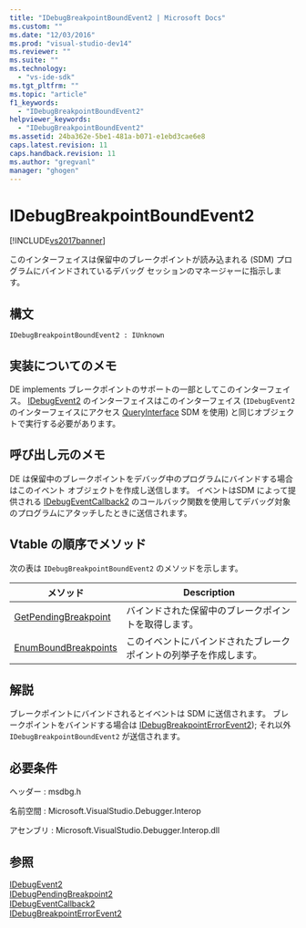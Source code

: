 ```yaml
---
title: "IDebugBreakpointBoundEvent2 | Microsoft Docs"
ms.custom: ""
ms.date: "12/03/2016"
ms.prod: "visual-studio-dev14"
ms.reviewer: ""
ms.suite: ""
ms.technology: 
  - "vs-ide-sdk"
ms.tgt_pltfrm: ""
ms.topic: "article"
f1_keywords: 
  - "IDebugBreakpointBoundEvent2"
helpviewer_keywords: 
  - "IDebugBreakpointBoundEvent2"
ms.assetid: 24ba362e-5be1-481a-b071-e1ebd3cae6e8
caps.latest.revision: 11
caps.handback.revision: 11
ms.author: "gregvanl"
manager: "ghogen"
---
```

# IDebugBreakpointBoundEvent2
[!INCLUDE[vs2017banner](../../../code-quality/includes/vs2017banner.md)]

このインターフェイスは保留中のブレークポイントが読み込まれる \(SDM\) プログラムにバインドされているデバッグ セッションのマネージャーに指示します。  
  
## 構文  
  
```  
IDebugBreakpointBoundEvent2 : IUnknown  
```  
  
## 実装についてのメモ  
 DE implements ブレークポイントのサポートの一部としてこのインターフェイス。  [IDebugEvent2](../../../extensibility/debugger/reference/idebugevent2.md) のインターフェイスはこのインターフェイス \(`IDebugEvent2` のインターフェイスにアクセス [QueryInterface](/visual-cpp/atl/queryinterface) SDM を使用\) と同じオブジェクトで実行する必要があります。  
  
## 呼び出し元のメモ  
 DE は保留中のブレークポイントをデバッグ中のプログラムにバインドする場合はこのイベント オブジェクトを作成し送信します。  イベントはSDM によって提供される [IDebugEventCallback2](../../../extensibility/debugger/reference/idebugeventcallback2.md) のコールバック関数を使用してデバッグ対象のプログラムにアタッチしたときに送信されます。  
  
## Vtable の順序でメソッド  
 次の表は `IDebugBreakpointBoundEvent2` のメソッドを示します。  
  
|メソッド|Description|  
|----------|-----------------|  
|[GetPendingBreakpoint](../../../extensibility/debugger/reference/idebugbreakpointboundevent2-getpendingbreakpoint.md)|バインドされた保留中のブレークポイントを取得します。|  
|[EnumBoundBreakpoints](../../../extensibility/debugger/reference/idebugbreakpointboundevent2-enumboundbreakpoints.md)|このイベントにバインドされたブレークポイントの列挙子を作成します。|  
  
## 解説  
 ブレークポイントにバインドされるとイベントは SDM に送信されます。  ブレークポイントをバインドする場合は [IDebugBreakpointErrorEvent2](../../../extensibility/debugger/reference/idebugbreakpointerrorevent2.md)\); それ以外 `IDebugBreakpointBoundEvent2` が送信されます。  
  
## 必要条件  
 ヘッダー : msdbg.h  
  
 名前空間 : Microsoft.VisualStudio.Debugger.Interop  
  
 アセンブリ : Microsoft.VisualStudio.Debugger.Interop.dll  
  
## 参照  
 [IDebugEvent2](../../../extensibility/debugger/reference/idebugevent2.md)   
 [IDebugPendingBreakpoint2](../../../extensibility/debugger/reference/idebugpendingbreakpoint2.md)   
 [IDebugEventCallback2](../../../extensibility/debugger/reference/idebugeventcallback2.md)   
 [IDebugBreakpointErrorEvent2](../../../extensibility/debugger/reference/idebugbreakpointerrorevent2.md)